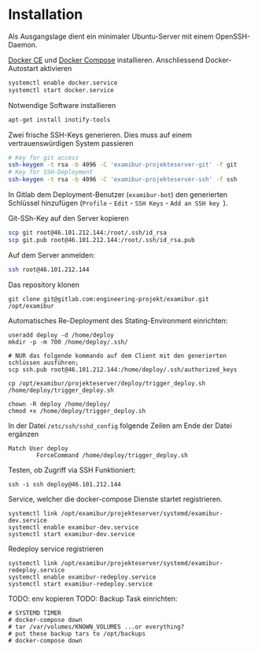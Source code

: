 # Installation

Als Ausgangslage dient ein minimaler Ubuntu-Server mit einem OpenSSH-Daemon.

[Docker CE](https://docs.docker.com/engine/installation/linux/ubuntu/) und [Docker Compose](https://docs.docker.com/compose/install/) installieren. Anschliessend Docker-Autostart aktivieren

```bash
systemctl enable docker.service
systemctl start docker.service
```

Notwendige Software installieren

```bash
apt-get install inotify-tools
```

Zwei frische SSH-Keys generieren. Dies muss auf einem vertrauenswürdigen System passieren

```bash
# Key for git access
ssh-keygen -t rsa -b 4096 -C 'examibur-projekteserver-git' -f git
# Key for SSH-Deployment
ssh-keygen -t rsa -b 4096 -C 'examibur-projekteserver-ssh' -f ssh
```

In Gitlab dem Deployment-Benutzer (`examibur-bot`) den generierten Schlüssel hinzufügen (`Profile` - `Edit` - `SSH Keys` - `Add an SSH key `).

Git-SSh-Key auf den Server kopieren

```bash
scp git root@46.101.212.144:/root/.ssh/id_rsa
scp git.pub root@46.101.212.144:/root/.ssh/id_rsa.pub
```

Auf dem Server anmelden:

```bash
ssh root@46.101.212.144
```

Das repository klonen

```
git clone git@gitlab.com:engineering-projekt/examibur.git /opt/examibur
```

Automatisches Re-Deployment des Stating-Environment einrichten:

```
useradd deploy -d /home/deploy
mkdir -p -m 700 /home/deploy/.ssh/

# NUR das folgende kommando auf dem Client mit den generierten schlüssen ausführen;
scp ssh.pub root@46.101.212.144:/home/deploy/.ssh/authorized_keys

cp /opt/examibur/projekteserver/deploy/trigger_deploy.sh /home/deploy/trigger_deploy.sh

chown -R deploy /home/deploy/
chmod +x /home/deploy/trigger_deploy.sh
```

In der Datei `/etc/ssh/sshd_config` folgende Zeilen am Ende der Datei ergänzen

```
Match User deploy
        ForceCommand /home/deploy/trigger_deploy.sh
```

Testen, ob Zugriff via SSH Funktioniert:

```
ssh -i ssh deploy@46.101.212.144
```

Service, welcher die docker-compose Dienste startet registrieren.

```
systemctl link /opt/examibur/projekteserver/systemd/examibur-dev.service 
systemctl enable examibur-dev.service
systemctl start examibur-dev.service
```

Redeploy service registrieren

```
systemctl link /opt/examibur/projekteserver/systemd/examibur-redeploy.service 
systemctl enable examibur-redeploy.service
systemctl start examibur-redeploy.service
```
TODO: env kopieren
TODO: Backup Task einrichten:

```
# SYSTEMD TIMER
# docker-compose down
# tar /var/volumes/KNOWN_VOLUMES ...or everything?
# put these backup tars to /opt/backups
# docker-compose down
```
